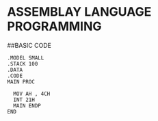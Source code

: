 # ASSEMBLAY LANGUAGE PROGRAMMING

##BASIC CODE
```assembly
.MODEL SMALL
.STACK 100
.DATA
.CODE
MAIN PROC
  
  MOV AH , 4CH
  INT 21H
  MAIN ENDP
END
```

